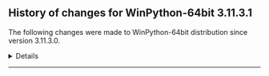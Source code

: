 ﻿## History of changes for WinPython-64bit 3.11.3.1

The following changes were made to WinPython-64bit distribution since version 3.11.3.0.

<details>
### Python packages

Upgraded packages:

  * [toolz](https://pypi.org/project/toolz) 0.11.2 → 0.12.0 (List processing tools and functional utilities)
  * [winpython](http://winpython.github.io/) 6.1.20230518 → 6.1.20230527 (WinPython distribution tools, including WPPM)


</details>
* * *
